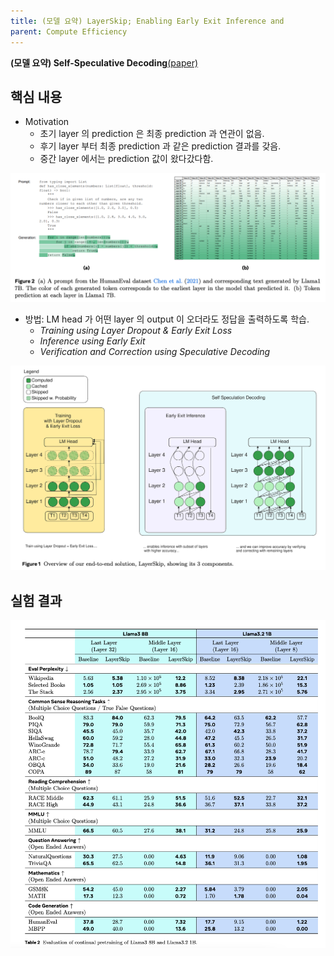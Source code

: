 ```yaml
---
title: (모델 요약) LayerSkip; Enabling Early Exit Inference and
parent: Compute Efficiency
---
```


**(모델 요약) Self-Speculative Decoding**[(paper)](https://arxiv.org/pdf/2404.16710)

## 핵심 내용
- Motivation
  - 초기 layer 의 prediction 은 최종 prediction 과 연관이 없음.
  - 후기 layer 부터 최종 prediction 과 같은 prediction 결과를 갖음.
  - 중간 layer 에서는 prediction 값이 왔다갔다함.  
<img src="/data/papers/layerskip/motivation.png" width="800" />

- 방법: LM head 가 어떤 layer 의 output 이 오더라도 정답을 출력하도록 학습.
   - *Training using Layer Dropout & Early Exit Loss*
   - *Inference using Early Exit*
   - *Verification and Correction using Speculative Decoding*  
<img src="/data/papers/layerskip/method.png" width="800" />

## 실험 결과 
<img src="/data/papers/layerskip/result.png" width="800" />